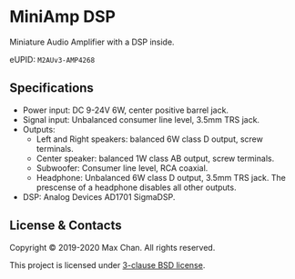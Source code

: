 # MiniAmp DSP

Miniature Audio Amplifier with a DSP inside.

eUPID: `M2AUv3-AMP4268`

## Specifications

* Power input: DC 9-24V 6W, center positive barrel jack.
* Signal input: Unbalanced consumer line level, 3.5mm TRS jack.
* Outputs:
  * Left and Right speakers: balanced 6W class D output, screw terminals.
  * Center speaker: balanced 1W class AB output, screw terminals.
  * Subwoofer: Consumer line level, RCA coaxial.
  * Headphone: Unbalanced 6W class D output, 3.5mm TRS jack. The prescense of a
    headphone disables all other outputs.
* DSP: Analog Devices AD1701 SigmaDSP.

## License & Contacts

Copyright &copy; 2019-2020 Max Chan. All rights reserved.

This project is licensed under [3-clause BSD license](LICENSE.md).
